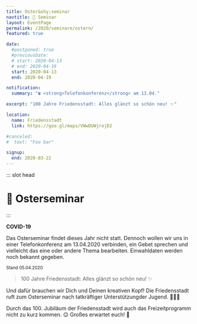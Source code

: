 ```yaml
---
title: Oster&shy;seminar
navtitle: 🐰 Seminar
layout: EventPage
permalink: /2020/seminare/ostern/
featured: true

date:
  #postponed: true
  #previousDate:
  # start: 2020-04-13
  # end: 2020-04-19
  start: 2020-04-13
  end: 2020-04-19

notification:
  summary: "☎️ <strong>Telefonkonferenz</strong> am 13.04."

excerpt: "100 Jahre Friedensstadt: Alles glänzt so schön neu! ✨"

location:
  name: Friedensstadt
  link: https://goo.gl/maps/VWwDUWjrojD2

#canceled:
#  text: "Foo bar"

signup:
  end: 2020-03-22
---
```


::: slot head

# :rabbit: Oster&shy;seminar

:::

<div class="info text">

**COVID-19**

Das Osterseminar findet dieses Jahr nicht statt. Dennoch wollen wir uns in einer Telefonkonferenz am 13.04.2020 verbinden, ein Gebet sprechen und vielleicht das eine oder andere Thema bearbeiten. Einwahldaten werden noch bekannt gegeben.

<small>Stand 05.04.2020</small>

</div>

> 100 Jahre Friedensstadt: Alles glänzt so schön neu! ✨

Und dafür brauchen wir Dich und Deinen kreativen Kopf! Die Friedensstadt ruft zum
Osterseminar nach tatkräftiger Unterstützungder Jugend. 💪👩‍🎨

Durch das 100. Jubiläum der Friedensstadt wird auch das Freizeitprogramm
nicht zu kurz kommen. 😉 Großes erwartet euch! 🦊
